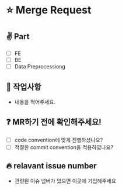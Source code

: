 # ⭐ Merge Request

## ✌️ Part
  - [ ] FE
  - [ ] BE
  - [ ] Data Preprocessiong

## 💬 작업사항
- 내용을 적어주세요.

## ❓ MR하기 전에 확인해주세요!
- [ ] code convention에 맞게 진행하셨나요?
- [ ] 적절한 commit convention을 적용하였나요?

## 🔥 relavant issue number
- 관련된 이슈 넘버가 있으면 이곳에 기입해주세요
